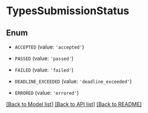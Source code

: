 # TypesSubmissionStatus


## Enum

* `ACCEPTED` (value: `'accepted'`)

* `PASSED` (value: `'passed'`)

* `FAILED` (value: `'failed'`)

* `DEADLINE_EXCEEDED` (value: `'deadline_exceeded'`)

* `ERRORED` (value: `'errored'`)

[[Back to Model list]](../README.md#documentation-for-models) [[Back to API list]](../README.md#documentation-for-api-endpoints) [[Back to README]](../README.md)


